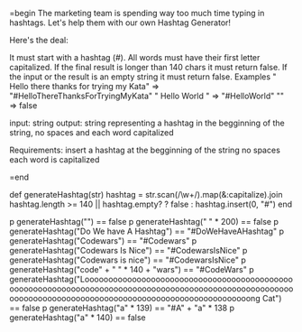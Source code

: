 =begin
The marketing team is spending way too much time typing in hashtags.
Let's help them with our own Hashtag Generator!

Here's the deal:

It must start with a hashtag (#).
All words must have their first letter capitalized.
If the final result is longer than 140 chars it must return false.
If the input or the result is an empty string it must return false.
Examples
" Hello there thanks for trying my Kata"  =>  "#HelloThereThanksForTryingMyKata"
"    Hello     World   "                  =>  "#HelloWorld"
""                                        =>  false

input: string
output: string representing a hashtag in the begginning of the string, no spaces and each word capitalized

Requirements:
insert a hashtag at the begginning of the string
no spaces
each word is capitalized


=end

def generateHashtag(str)
  hashtag = str.scan(/\w+/).map(&:capitalize).join
  hashtag.length >= 140 || hashtag.empty? ? false : hashtag.insert(0, "#")
end  


p generateHashtag("") == false
p generateHashtag(" " * 200) == false
p generateHashtag("Do We have A Hashtag") == "#DoWeHaveAHashtag"
p generateHashtag("Codewars") == "#Codewars"
p generateHashtag("Codewars Is Nice") ==  "#CodewarsIsNice"
p generateHashtag("Codewars is nice") == "#CodewarsIsNice"
p generateHashtag("code" + " " * 140 + "wars") == "#CodeWars"
p generateHashtag("Looooooooooooooooooooooooooooooooooooooooooooooooooooooooooooooooooooooooooooooooooooooooooooooooooooooooooooooooooooooooooooooooooooooooooooooooooooooooooong Cat") == false
p generateHashtag("a" * 139) == "#A" + "a" * 138
p generateHashtag("a" * 140) == false
